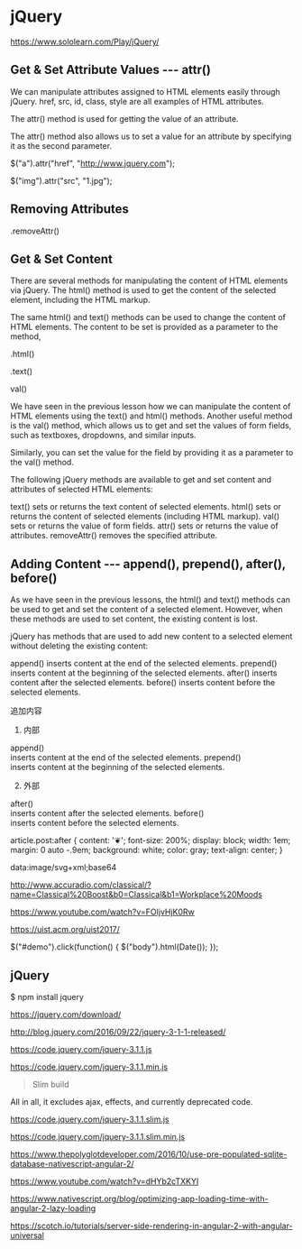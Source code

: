 # jQuery   

https://www.sololearn.com/Play/jQuery/


## Get & Set Attribute Values --- attr()  

We can manipulate attributes assigned to HTML elements easily through jQuery.
href, src, id, class, style are all examples of HTML attributes.

The attr() method is used for getting the value of an attribute.

The attr() method also allows us to set a value for an attribute by specifying it as the second parameter. 


$("a").attr("href", "http://www.jquery.com");

  
$("img").attr("src", "1.jpg");



## Removing Attributes   

.removeAttr()





## Get & Set Content  

There are several methods for manipulating the content of HTML elements via jQuery. 
The html() method is used to get the content of the selected element, including the HTML markup. 

The same html() and text() methods can be used to change the content of HTML elements. 
The content to be set is provided as a parameter to the method,




.html()

.text()


val()

We have seen in the previous lesson how we can manipulate the content of HTML elements using the text() and html() methods.
Another useful method is the val() method, which allows us to get and set the values of form fields, such as textboxes, dropdowns, and similar inputs. 

Similarly, you can set the value for the field by providing it as a parameter to the val() method.


The following jQuery methods are available to get and set content and attributes of selected HTML elements:

text() sets or returns the text content of selected elements.
html() sets or returns the content of selected elements (including HTML markup).
val() sets or returns the value of form fields.
attr() sets or returns the value of attributes.
removeAttr() removes the specified attribute.





## Adding Content  --- append(), prepend(), after(), before()  

As we have seen in the previous lessons, the html() and text() methods can be used to get and set the content of a selected element. However, when these methods are used to set content, the existing content is lost.

jQuery has methods that are used to add new content to a selected element without deleting the existing content: 

append() inserts content at the end of the selected elements.
prepend() inserts content at the beginning of the selected elements.
after() inserts content after the selected elements.
before() inserts content before the selected elements.


追加内容

1. 内部

append()  
    inserts content at the end of the selected elements.
prepend()  
    inserts content at the beginning of the selected elements.

2. 外部  

after()  
    inserts content after the selected elements.
before()  
    inserts content before the selected elements.




article.post:after {
    content: '❦';
    font-size: 200%;
    display: block;
    width: 1em;
    margin: 0 auto -.9em;
    background: white;
    color: gray;
    text-align: center;
}


data:image/svg+xml;base64


http://www.accuradio.com/classical/?name=Classical%20Boost&b0=Classical&b1=Workplace%20Moods

https://www.youtube.com/watch?v=FOIjvHjK0Rw


https://uist.acm.org/uist2017/





$("#demo").click(function() {
    $("body").html(Date());
});





##  jQuery  

$ npm install jquery 


https://jquery.com/download/


http://blog.jquery.com/2016/09/22/jquery-3-1-1-released/

https://code.jquery.com/jquery-3.1.1.js

https://code.jquery.com/jquery-3.1.1.min.js




> Slim build  

All in all, it excludes ajax, effects, and currently deprecated code. 

https://code.jquery.com/jquery-3.1.1.slim.js

https://code.jquery.com/jquery-3.1.1.slim.min.js





https://www.thepolyglotdeveloper.com/2016/10/use-pre-populated-sqlite-database-nativescript-angular-2/

https://www.youtube.com/watch?v=dHYb2cTXKYI

https://www.nativescript.org/blog/optimizing-app-loading-time-with-angular-2-lazy-loading


https://scotch.io/tutorials/server-side-rendering-in-angular-2-with-angular-universal


<script src="https://cdn.xgqfrms.xyz/jquery/jquery-3.1.1.min.js"></script>


<script src="https://cdn.xgqfrms.xyz/jquery/jquery-3.1.1.min.js" async></script>




<script src="https://cdnjs.cloudflare.com/ajax/libs/react/15.4.2/react.min.js" integrity="sha256-Rtnfi1MVZAj3v+eDeFjh/iAXo8//D0zVKql8fjVLCiM=" crossorigin="anonymous"></script>

<script src="https://cdnjs.cloudflare.com/ajax/libs/react/15.4.2/react-dom.min.js" integrity="sha256-uzKwYuH50DHzDYr3h/Bnpv7C5QJNUjHEpVmT3Xuq3ww=" crossorigin="anonymous"></script>

<script src="https://cdnjs.cloudflare.com/ajax/libs/react/15.4.2/react-with-addons.min.js" integrity="sha256-NtwBF+7tVJHQJP21n/7wq6vbvRoVyzs+Pk0YZganCN8=" crossorigin="anonymous"></script>


<script src="https://cdnjs.cloudflare.com/ajax/libs/react/15.4.2/react-dom-server.min.js" integrity="sha256-XA7la7ADZ/W3fsrMnNBKdiAv9zxTeqFVH74eyQiiIts=" crossorigin="anonymous"></script>
